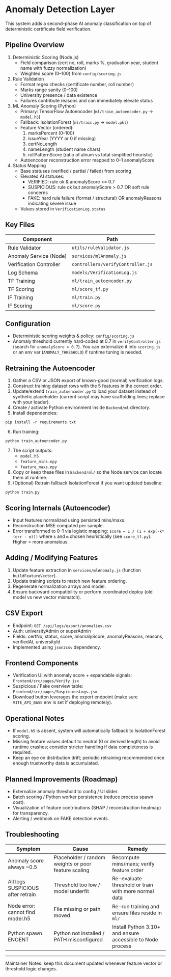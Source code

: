 # Anomaly Detection Layer

This system adds a second-phase AI anomaly classification on top of deterministic certificate field verification.

## Pipeline Overview
1. Deterministic Scoring (Node.js)
   - Field comparison (cert no, roll, marks %, graduation year, student name with fuzzy normalization)
   - Weighted score (0–100) from `config/scoring.js`
2. Rule Validation
   - Format regex checks (certificate number, roll number)
   - Marks range sanity (0–100)
   - University presence / data existence
   - Failures contribute reasons and can immediately elevate status
3. ML Anomaly Scoring (Python)
   - Primary: TensorFlow Autoencoder (`ml/train_autoencoder.py` -> `model.h5`)
   - Fallback: IsolationForest (`ml/train.py` -> `model.pkl`)
   - Feature Vector (ordered):
     1. marksPercent (0–100)
     2. issueYear (YYYY or 0 if missing)
     3. certNoLength
     4. nameLength (student name chars)
     5. rollPatternScore (ratio of alnum vs total simplified heuristic)
   - Autoencoder reconstruction error mapped to 0–1 anomalyScore
4. Status Mapping
   - Base statuses (verified / partial / failed) from scoring
   - Elevated AI statuses:
     - VERIFIED: rule ok & anomalyScore <= 0.7
     - SUSPICIOUS: rule ok but anomalyScore > 0.7 OR soft rule concerns
     - FAKE: hard rule failure (format / structural) OR anomalyReasons indicating severe issue
   - Values stored in `VerificationLog.status`

## Key Files
| Component | Path |
|-----------|------|
| Rule Validator | `utils/ruleValidator.js` |
| Anomaly Service (Node) | `services/mlAnomaly.js` |
| Verification Controller | `controllers/verifyController.js` |
| Log Schema | `models/VerificationLog.js` |
| TF Training | `ml/train_autoencoder.py` |
| TF Scoring | `ml/score_tf.py` |
| IF Training | `ml/train.py` |
| IF Scoring | `ml/score.py` |

## Configuration
- Deterministic scoring weights & policy: `config/scoring.js`
- Anomaly threshold currently hard-coded at 0.7 in `verifyController.js` (search for `anomalyScore > 0.7`). You can externalize it into `scoring.js` or an env var (`ANOMALY_THRESHOLD`) if runtime tuning is needed.

## Retraining the Autoencoder
1. Gather a CSV or JSON export of known-good (normal) verification logs.
2. Construct training dataset rows with the 5 features in the correct order.
3. Update/extend `train_autoencoder.py` to load your dataset instead of synthetic placeholder (current script may have scaffolding lines; replace with your loader).
4. Create / activate Python environment inside `Backend/ml` directory.
5. Install dependencies:
```
pip install -r requirements.txt
```
6. Run training:
```
python train_autoencoder.py
```
7. The script outputs:
   - `model.h5`
   - `feature_mins.npy`
   - `feature_maxs.npy`
8. Copy or keep these files in `Backend/ml/` so the Node service can locate them at runtime.
9. (Optional) Retrain fallback IsolationForest if you want updated baseline:
```
python train.py
```

## Scoring Internals (Autoencoder)
- Input features normalized using persisted mins/maxs.
- Reconstruction MSE computed per sample.
- Error transformed to 0–1 via logistic mapping: `score = 1 / (1 + exp(-k*(err - m)))` where `k` and `m` chosen heuristically (see `score_tf.py`). Higher = more anomalous.

## Adding / Modifying Features
1. Update feature extraction in `services/mlAnomaly.js` (function `buildFeatureVector`).
2. Update training scripts to match new feature ordering.
3. Regenerate normalization arrays and model.
4. Ensure backward compatibility or perform coordinated deploy (old model vs new vector mismatch).

## CSV Export
- Endpoint: `GET /api/logs/export/anomalies.csv`
- Auth: universityAdmin or superAdmin
- Fields: certNo, status, score, anomalyScore, anomalyReasons, reasons, verifiedAt, universityId
- Implemented using `json2csv` dependency.

## Frontend Components
- Verification UI with anomaly score + expandable signals: `Frontend/src/pages/Verify.jsx`
- Suspicious / Fake overview table: `Frontend/src/pages/SuspiciousLogs.jsx`
- Download button leverages the export endpoint (make sure `VITE_API_BASE` env is set if deploying remotely).

## Operational Notes
- If `model.h5` is absent, system will automatically fallback to IsolationForest scoring.
- Missing feature values default to neutral (0 or derived length) to avoid runtime crashes; consider stricter handling if data completeness is required.
- Keep an eye on distribution drift; periodic retraining recommended once enough trustworthy data is accumulated.

## Planned Improvements (Roadmap)
- Externalize anomaly threshold to config / UI slider.
- Batch scoring / Python worker persistence (reduce process spawn cost).
- Visualization of feature contributions (SHAP / reconstruction heatmap) for transparency.
- Alerting / webhook on FAKE detection events.

## Troubleshooting
| Symptom | Cause | Remedy |
|---------|-------|--------|
| Anomaly score always ~0.5 | Placeholder / random weights or poor feature scaling | Recompute mins/maxs; verify feature order | 
| All logs SUSPICIOUS after retrain | Threshold too low / model underfit | Re-evaluate threshold or train with more normal data |
| Node error: cannot find model.h5 | File missing or path moved | Re-run training and ensure files reside in `ml/` |
| Python spawn ENOENT | Python not installed / PATH misconfigured | Install Python 3.10+ and ensure accessible to Node process |

---
Maintainer Notes: keep this document updated whenever feature vector or threshold logic changes.
